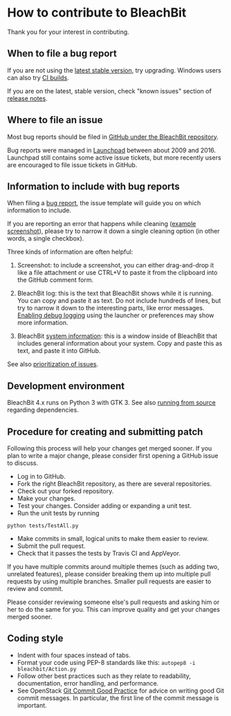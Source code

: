# How to contribute to BleachBit

Thank you for your interest in contributing.


## When to file a bug report

If you are not using the [latest stable version](https://www.bleachbit.org/download), try upgrading. Windows users can also try [CI builds](https://ci.bleachbit.org/).

If you are on the latest, stable version, check "known issues" section of [release notes](https://www.bleachbit.org/news).

## Where to file an issue

Most bug reports should be filed in [GitHub under the BleachBit repository](https://github.com/bleachbit/bleachbit/issues/new).

Bug reports were managed in [Launchpad](https://bugs.launchpad.net/bleachbit/) between about 2009 and 2016. Launchpad still contains some active issue tickets, but more recently users are encouraged to file issue tickets in GitHub.


## Information to include with bug reports

When filing a [bug report](https://github.com/bleachbit/bleachbit/issues/new), the issue template will guide you on which information to include.

If you are reporting an error that happens while cleaning ([example screenshot](https://user-images.githubusercontent.com/22394276/31048383-42d469d8-a61c-11e7-9a7d-d149887ce2f3.jpg)), please try to narrow it down a single cleaning option (in other words, a single checkbox).

Three kinds of information are often helpful:

1. Screenshot: to include a screenshot, you can either drag-and-drop it like a file attachment or use CTRL+V to paste it from the clipboard into the GitHub comment form.

2. BleachBit log: this is the text that BleachBit shows while it is running. You can copy and paste it as text. Do not include hundreds of lines, but try to narrow it down to the interesting parts, like error messages. [Enabling debug logging](https://docs.bleachbit.org/doc/troubleshooting.html) using the launcher or preferences may show more information.

3. BleachBit [system information](https://docs.bleachbit.org/doc/troubleshooting.html): this is a window inside of BleachBit that includes general information about your system. Copy and paste this as text, and paste it into GitHub.

See also [prioritization of issues](https://www.bleachbit.org/contribute/prioritization-issues).


## Development environment

BleachBit 4.x runs on Python 3 with GTK 3. See also [running from source](https://docs.bleachbit.org/dev/running-from-source-code.html) regarding dependencies.


## Procedure for creating and submitting patch

Following this process will help your changes get merged sooner. If you plan to write a major change, please consider first opening a GitHub issue to discuss.

* Log in to GitHub.
* Fork the right BleachBit repository, as there are several repositories.
* Check out your forked repository.
* Make your changes.
* Test your changes. Consider adding or expanding a unit test.
* Run the unit tests by running
````
python tests/TestAll.py
````
* Make commits in small, logical units to make them easier to review.
* Submit the pull request.
* Check that it passes the tests by Travis CI and AppVeyor.

If you have multiple commits around multiple themes (such as adding two, unrelated features), please consider breaking them up into multiple pull requests by using multiple branches. Smaller pull requests are easier to review and commit.

Please consider reviewing someone else's pull requests and asking him or her to do the same for you. This can improve quality and get your changes merged sooner.


## Coding style

* Indent with four spaces instead of tabs.
* Format your code using PEP-8 standards like this:
````autopep8 -i bleachbit/Action.py````
* Follow other best practices such as they relate to readability, documentation, error handling, and performance.
* See OpenStack [Git Commit Good Practice](https://wiki.openstack.org/wiki/GitCommitMessages) for advice on writing good Git commit messages. In particular, the first line of the commit message is important.
